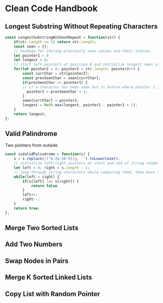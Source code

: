 # Clean Code Handbook

## Longest Substring Without Repeating Characters
```javascript
const LongestSubstringWithoutRepeat = function(str) {
    if(str.length <= 1) return str.length;
    const seen = {};
    // hashmap for storing previously seen values and their indices
    let pointer1 = 0
    let longest = 0;
    // start left pointer1 at position 0 and initialize longest seen varible as 0
    for(let pointer2 = 0; pointer2 < str.length; pointer2++) {
        const currChar = str[pointer2];
        const prevSeenChar = seen[currChar];
        if(prevSeenChar >= pointer1) {
        // if a character has been seen but is before where pointer 1 is pointing it does not need to be counted as seen
          pointer1 = prevSeenChar + 1;
        }
        seen[currChar] = pointer2;
        longest = Math.max(longest, pointer2 - pointer1 + 1);
    }
    return longest;
};
```
## Valid Palindrome
Two pointers from outside
```javascript
const isValidPalindrome = function(s) {
    s = s.replace(/[^A-Za-z0-9]/g, '').toLowerCase();
    // initialize left/right pointers at start and end of string respectively
    let left = 0; right = s.length - 1;
    // loop through string characters while comparing them, then move the pointers closer to the center
    while(left < right) {
        if(s[left] !== s[right]) {
            return false
        }
        left++;
        right--;
    }
    return true;
};
```
## Merge Two Sorted Lists
## Add Two Numbers
## Swap Nodes in Pairs
## Merge K Sorted Linked Lists
## Copy List with Random Pointer
